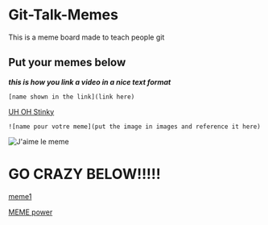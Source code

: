 # Git-Talk-Memes

This is a meme board made to teach people git 

## Put your memes below

***this is how you link a video in a nice text format***

`[name shown in the link](link here)`

[UH OH Stinky](https://www.youtube.com/watch?v=ZJvH8d2y7Iw)



`![name pour votre meme](put the image in images and reference it here)`

![J'aime le meme](images/z00merm3m3.jpg)




# GO CRAZY BELOW!!!!! 
[meme1](https://www.google.com/url?sa=i&source=images&cd=&ved=2ahUKEwi86OHpqMTlAhVEr3EKHQziA8UQjRx6BAgBEAQ&url=https%3A%2F%2Fwww.lifewire.com%2Fwhat-is-a-meme-2483702&psig=AOvVaw0BPaGG99d6RNn2AGYTW-v7&ust=1572536193643764)

[MEME power](No.jpg)
